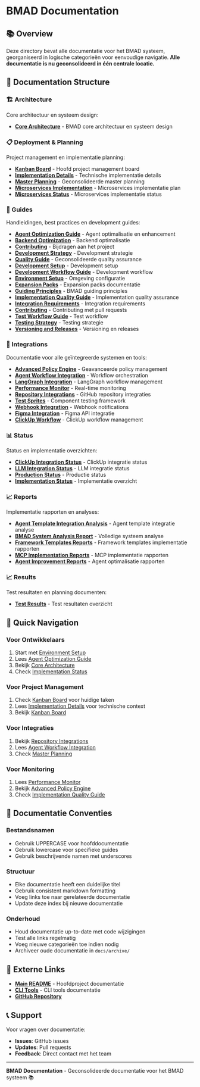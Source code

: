 # BMAD Documentation

## 📚 Overview

Deze directory bevat alle documentatie voor het BMAD systeem, georganiseerd in logische categorieën voor eenvoudige navigatie. **Alle documentatie is nu geconsolideerd in één centrale locatie.**

## 📁 Documentation Structure

### **🏗️ Architecture**
Core architectuur en systeem design:

- **[Core Architecture](architecture/core-architecture.md)** - BMAD core architectuur en systeem design

### **📋 Deployment & Planning**
Project management en implementatie planning:

- **[Kanban Board](deployment/KANBAN_BOARD.md)** - Hoofd project management board
- **[Implementation Details](deployment/IMPLEMENTATION_DETAILS.md)** - Technische implementatie details
- **[Master Planning](deployment/BMAD_MASTER_PLANNING.md)** - Geconsolideerde master planning
- **[Microservices Implementation](deployment/MICROSERVICES_IMPLEMENTATION_PLAN.md)** - Microservices implementatie plan
- **[Microservices Status](deployment/MICROSERVICES_IMPLEMENTATION_STATUS.md)** - Microservices implementatie status

### **📖 Guides**
Handleidingen, best practices en development guides:

- **[Agent Optimization Guide](guides/agent-optimization-guide.md)** - Agent optimalisatie en enhancement
- **[Backend Optimization](guides/BACKEND_OPTIMIZATION_README.md)** - Backend optimalisatie
- **[Contributing](guides/CONTRIBUTING.md)** - Bijdragen aan het project
- **[Development Strategy](guides/DEVELOPMENT_STRATEGY.md)** - Development strategie
- **[Quality Guide](guides/QUALITY_GUIDE.md)** - Geconsolideerde quality assurance
- **[Development Setup](guides/DEVELOPMENT_SETUP.md)** - Development setup
- **[Development Workflow Guide](guides/DEVELOPMENT_WORKFLOW_GUIDE.md)** - Development workflow
- **[Environment Setup](guides/ENVIRONMENT_SETUP.md)** - Omgeving configuratie
- **[Expansion Packs](guides/expansion-packs.md)** - Expansion packs documentatie
- **[Guiding Principles](guides/GUIDING-PRINCIPLES.md)** - BMAD guiding principles
- **[Implementation Quality Guide](guides/IMPLEMENTATION_QUALITY_GUIDE.md)** - Implementation quality assurance
- **[Integration Requirements](guides/INTEGRATION_REQUIREMENTS.md)** - Integration requirements
- **[Contributing](guides/CONTRIBUTING.md)** - Contributing met pull requests
- **[Test Workflow Guide](guides/TEST_WORKFLOW_GUIDE.md)** - Test workflow
- **[Testing Strategy](guides/TESTING_STRATEGY.md)** - Testing strategie
- **[Versioning and Releases](guides/VERSIONING_AND_RELEASES.md)** - Versioning en releases

### **🔗 Integrations**
Documentatie voor alle geïntegreerde systemen en tools:

- **[Advanced Policy Engine](integrations/ADVANCED_POLICY_ENGINE_README.md)** - Geavanceerde policy management
- **[Agent Workflow Integration](integrations/AGENT_WORKFLOW_INTEGRATION_README.md)** - Workflow orchestration
- **[LangGraph Integration](integrations/LANGGRAPH_INTEGRATION_README.md)** - LangGraph workflow management
- **[Performance Monitor](integrations/PERFORMANCE_MONITOR_INTEGRATION_README.md)** - Real-time monitoring
- **[Repository Integrations](integrations/REPOSITORY_INTEGRATIONS_README.md)** - GitHub repository integraties
- **[Test Sprites](integrations/TEST_SPRITES_INTEGRATION_README.md)** - Component testing framework
- **[Webhook Integration](integrations/WEBHOOK_INTEGRATION_README.md)** - Webhook notifications
- **[Figma Integration](integrations/FIGMA_INTEGRATION_README.md)** - Figma API integratie
- **[ClickUp Workflow](integrations/BMAD_CLICKUP_WORKFLOW_README.md)** - ClickUp workflow management

### **📊 Status**
Status en implementatie overzichten:

- **[ClickUp Integration Status](status/CLICKUP_INTEGRATION_STATUS.md)** - ClickUp integratie status
- **[LLM Integration Status](status/LLM_INTEGRATION_STATUS.md)** - LLM integratie status
- **[Production Status](status/PRODUCTION_STATUS.md)** - Productie status
- **[Implementation Status](status/IMPLEMENTATION_STATUS.md)** - Implementatie overzicht

### **📈 Reports**
Implementatie rapporten en analyses:

- **[Agent Template Integration Analysis](reports/AGENT_TEMPLATE_INTEGRATION_ANALYSIS.md)** - Agent template integratie analyse
- **[BMAD System Analysis Report](reports/BMAD_SYSTEM_ANALYSIS_REPORT.md)** - Volledige systeem analyse
- **[Framework Templates Reports](reports/)** - Framework templates implementatie rapporten
- **[MCP Implementation Reports](reports/)** - MCP implementatie rapporten
- **[Agent Improvement Reports](reports/agent-improvements/)** - Agent optimalisatie rapporten

### **📈 Results**
Test resultaten en planning documenten:

- **[Test Results](results/README.md)** - Test resultaten overzicht

## 🚀 Quick Navigation

### **Voor Ontwikkelaars**
1. Start met [Environment Setup](guides/ENVIRONMENT_SETUP.md)
2. Lees [Agent Optimization Guide](guides/agent-optimization-guide.md)
3. Bekijk [Core Architecture](architecture/core-architecture.md)
4. Check [Implementation Status](status/IMPLEMENTATION_STATUS.md)

### **Voor Project Management**
1. Check [Kanban Board](deployment/KANBAN_BOARD.md) voor huidige taken
2. Lees [Implementation Details](deployment/IMPLEMENTATION_DETAILS.md) voor technische context
3. Bekijk [Kanban Board](deployment/KANBAN_BOARD.md)

### **Voor Integraties**
1. Bekijk [Repository Integrations](integrations/REPOSITORY_INTEGRATIONS_README.md)
2. Lees [Agent Workflow Integration](integrations/AGENT_WORKFLOW_INTEGRATION_README.md)
3. Check [Master Planning](deployment/BMAD_MASTER_PLANNING.md)

### **Voor Monitoring**
1. Lees [Performance Monitor](integrations/PERFORMANCE_MONITOR_INTEGRATION_README.md)
2. Bekijk [Advanced Policy Engine](integrations/ADVANCED_POLICY_ENGINE_README.md)
3. Check [Implementation Quality Guide](guides/IMPLEMENTATION_QUALITY_GUIDE.md)

## 📝 Documentatie Conventies

### **Bestandsnamen**
- Gebruik UPPERCASE voor hoofddocumentatie
- Gebruik lowercase voor specifieke guides
- Gebruik beschrijvende namen met underscores

### **Structuur**
- Elke documentatie heeft een duidelijke titel
- Gebruik consistent markdown formatting
- Voeg links toe naar gerelateerde documentatie
- Update deze index bij nieuwe documentatie

### **Onderhoud**
- Houd documentatie up-to-date met code wijzigingen
- Test alle links regelmatig
- Voeg nieuwe categorieën toe indien nodig
- Archiveer oude documentatie in `docs/archive/`

## 🔗 Externe Links

- **[Main README](../README.md)** - Hoofdproject documentatie
- **[CLI Tools](../cli/README.md)** - CLI tools documentatie
- **[GitHub Repository](https://github.com/InnovativeDigitalMarketingSolutions/BMAD)**

## 📞 Support

Voor vragen over documentatie:
- **Issues**: GitHub issues
- **Updates**: Pull requests
- **Feedback**: Direct contact met het team

---

**BMAD Documentation** - Geconsolideerde documentatie voor het BMAD systeem 📚 